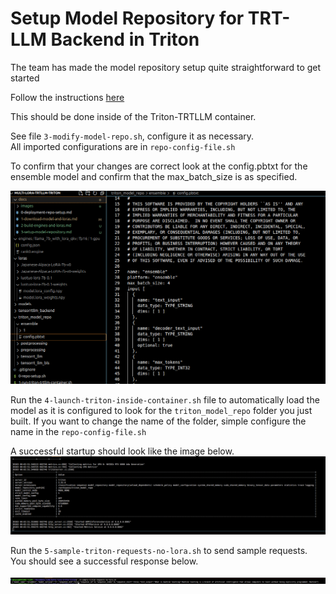 # Setup Model Repository for TRT-LLM Backend in Triton

The team has made the model repository setup quite straightforward to get started

Follow the instructions [here](https://github.com/triton-inference-server/tensorrtllm_backend/blob/main/README.md#prepare-the-model-repository)

This should be done inside of the Triton-TRTLLM container. 

See file `3-modify-model-repo.sh`, configure it as necessary.  
All imported configurations are in `repo-config-file.sh`

To confirm that your changes are correct look at the config.pbtxt for the ensemble model and confirm that the max_batch_size is as specified.

![alt text](./images/ensemble-model-config.png)

Run the `4-launch-triton-inside-container.sh` file to automatically load the model as it is configured to look for the `triton_model_repo` folder you just built. If you want to change the name of the folder, simple configure the name in the `repo-config-file.sh`


A successful startup should look like the image below.
![alt text](./images/triton-startup.png)

Run the `5-sample-triton-requests-no-lora.sh` to send sample requests. You should see a successful response below.

![alt text](./images/successful-request-no-lora.png)